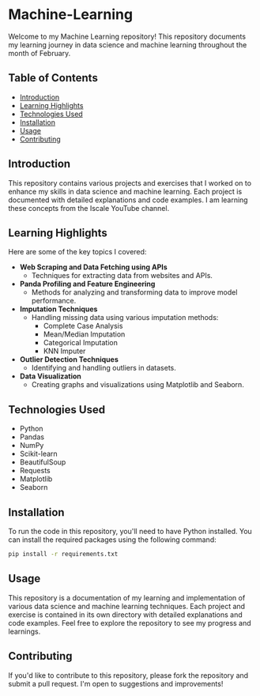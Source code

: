 # Machine-Learning

Welcome to my Machine Learning repository! This repository documents my learning journey in data science and machine learning throughout the month of February.

## Table of Contents
- [Introduction](#introduction)
- [Learning Highlights](#learning-highlights)
- [Technologies Used](#technologies-used)
- [Installation](#installation)
- [Usage](#usage)
- [Contributing](#contributing)

## Introduction
This repository contains various projects and exercises that I worked on to enhance my skills in data science and machine learning. Each project is documented with detailed explanations and code examples. I am learning these concepts from the Iscale YouTube channel.

## Learning Highlights
Here are some of the key topics I covered:

- **Web Scraping and Data Fetching using APIs**
  - Techniques for extracting data from websites and APIs.
- **Panda Profiling and Feature Engineering**
  - Methods for analyzing and transforming data to improve model performance.
- **Imputation Techniques**
  - Handling missing data using various imputation methods:
    - Complete Case Analysis
    - Mean/Median Imputation
    - Categorical Imputation
    - KNN Imputer
- **Outlier Detection Techniques**
  - Identifying and handling outliers in datasets.
- **Data Visualization**
  - Creating graphs and visualizations using Matplotlib and Seaborn.

## Technologies Used
- Python
- Pandas
- NumPy
- Scikit-learn
- BeautifulSoup
- Requests
- Matplotlib
- Seaborn

## Installation
To run the code in this repository, you'll need to have Python installed. You can install the required packages using the following command:

```bash
pip install -r requirements.txt
```

## Usage
This repository is a documentation of my learning and implementation of various data science and machine learning techniques. Each project and exercise is contained in its own directory with detailed explanations and code examples. Feel free to explore the repository to see my progress and learnings.

## Contributing
If you'd like to contribute to this repository, please fork the repository and submit a pull request. I'm open to suggestions and improvements!


